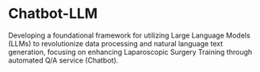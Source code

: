 # Chatbot-LLM
Developing a foundational framework for utilizing Large Language Models (LLMs) to revolutionize data processing and natural language text generation, focusing on enhancing Laparoscopic Surgery Training through automated Q/A service (Chatbot).
